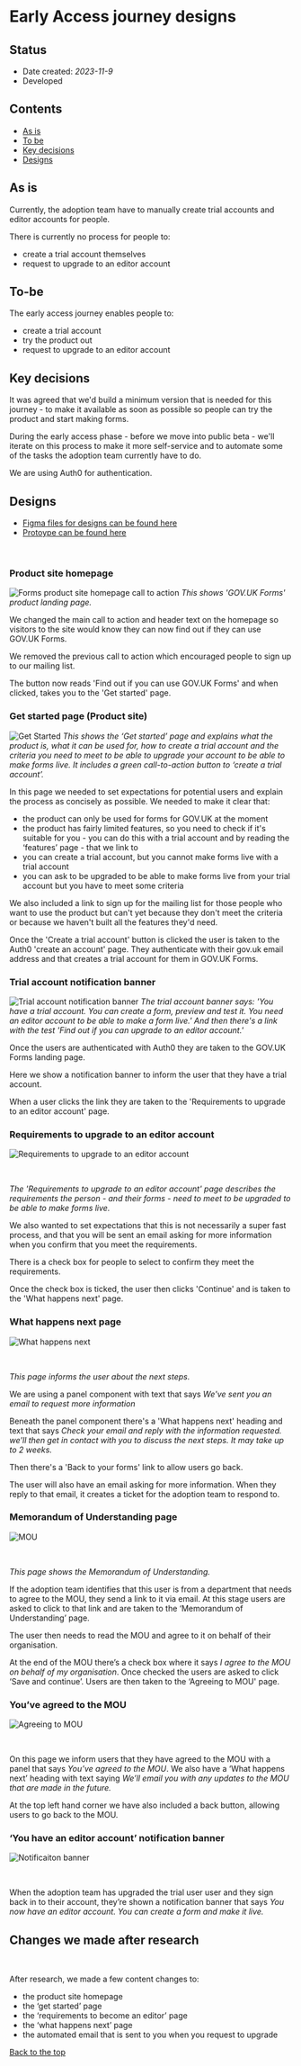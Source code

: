 #   Early Access journey designs

## Status

- Date created: *2023-11-9*
- Developed 

## Contents
- [As is](#as-is)
- [To be](#to-be)
- [Key decisions](#key-decisions)
- [Designs](#designs)

## As is 
Currently, the adoption team have to manually create trial accounts and editor accounts for people.

There is currently no process for people to:

- create a trial account themselves
- request to upgrade to an editor account

## To-be
The early access journey enables people to:

- create a trial account
- try the product out
- request to upgrade to an editor account

## Key decisions
It was agreed that we'd build a minimum version that is needed for this journey - to make it available as soon as possible so people can try the product and start making forms. 

During the early access phase - before we move into public beta - we'll iterate on this process to make it more self-service and to automate some of the tasks the adoption team currently have to do. 

We are using Auth0 for authentication.

## Designs
- [Figma files for designs can be found here](https://www.figma.com/file/pCN39S9tIDlgicZ05Nj47J/Early-Access?type=design&node-id=337%3A3586&mode=design&t=0R6O7wWl9Alok9vs-1 "Figma files for designs can be found here")
- [Protoype can be found here](https://forms-prototypes-pr-201.herokuapp.com/product-pages)
<br>

### Product site homepage
![Forms product site homepage call to action](screenshots-v1/forms-product-site-homepage-call-to-action.png)
*This shows 'GOV.UK Forms' product landing page.*

We changed the main call to action and header text on the homepage so visitors to the site would know they can now find out if they can use GOV.UK Forms. 

We removed the previous call to action which encouraged people to sign up to our mailing list. 

The button now reads 'Find out if you can use GOV.UK Forms' and when clicked, takes you to the 'Get started' page. 

### Get started page (Product site)
![Get Started](/design/features/early-access/screenshots-v1/002.Get-started.png)
*This shows the ‘Get started’ page and explains what the product is, what it can be used for, how to create a trial account and the criteria you need to meet to be able to upgrade your account to be able to make forms live. It includes a green call-to-action button to ‘create a trial account’.*  

In this page we needed to set expectations for potential users and explain the process as concisely as possible. We needed to make it clear that:

- the product can only be used for forms for GOV.UK at the moment
- the product has fairly limited features, so you need to check if it's suitable for you - you can do this with a trial account and by reading the ‘features’ page - that we link to
- you can create a trial account, but you cannot make forms live with a trial account
- you can ask to be upgraded to be able to make forms live from your trial account but you have to meet some criteria

We also included a link to sign up for the mailing list for those people who want to use the product but can't yet because they don't meet the criteria or because we haven't built all the features they'd need. 

Once the 'Create a trial account' button is clicked the user is taken to the Auth0 'create an account' page. They authenticate with their gov.uk email address and that creates a trial account for them in GOV.UK Forms. 

### Trial account notification banner
![Trial account notification banner](/design/features/early-access/screenshots-v1/007.Trial-notification-banner.png)
*The trial account banner says: 'You have a trial account. You can create a form, preview and test it. You need an editor account to be able to make a form live.' And then there's a link with the test 'Find out if you can upgrade to an editor account.'*  

Once the users are authenticated with Auth0 they are taken to the GOV.UK Forms landing page. 

Here we show a notification banner to inform the user that they have a trial account.

When a user clicks the link they are taken to the 'Requirements to upgrade to an editor account' page. 

### Requirements to upgrade to an editor account
![Requirements to upgrade to an editor account](/design/features/early-access/screenshots-v1/004.Requirements-page.png)

<br>

*The 'Requirements to upgrade to an editor account' page describes the requirements the person - and their forms - need to meet to be upgraded to be able to make forms live.*

We also wanted to set expectations that this is not necessarily a super fast process, and that you will be sent an email asking for more information when you confirm that you meet the requirements. 

There is a check box for people to select to confirm they meet the requirements. 

Once the check box is ticked, the user then clicks 'Continue' and is taken to the 'What happens next' page. 

### What happens next page
![What happens next](/design/features/early-access/screenshots-v1/005.What-happens-next.png)

<br>

*This page informs the user about the next steps.* 

We are using a panel component with text that says *We've sent you an email to request more information* 

Beneath the panel component there's a 'What happens next' heading and text that says *Check your email and reply with the information requested. we'll then get in contact with you to discuss the next steps. It may take up to 2 weeks.*

Then there's a 'Back to your forms' link to allow users go back.

The user will also have an email asking for more information. When they reply to that email, it creates a ticket for the adoption team to respond to. 

### Memorandum of Understanding page
![MOU](/design/features/early-access/screenshots-v1/003.Mou.png)

<br>

*This page shows the Memorandum of Understanding.*

If the adoption team identifies that this user is from a department that needs to agree to the MOU, they send a link to it via email. At this stage users are asked to click to that link and are taken to the ‘Memorandum of Understanding’ page. 

The user then needs to read the MOU and agree to it on behalf of their organisation. 

At the end of the MOU there’s a check box where it says *I agree to the MOU on behalf of my organisation*. Once checked the users are asked to click ‘Save and continue’. Users are then taken to the ‘Agreeing to MOU' page. 

### You’ve agreed to the MOU
![Agreeing to MOU](/design/features/early-access/screenshots-v1/006.Agreeing-to-mou.png)

<br>

On this page we inform users that they have agreed to the MOU with a panel that says *You’ve agreed to the MOU*. We also have a ‘What happens next’ heading with text saying *We’ll email you with any updates to the MOU that are made in the future.* 

At the top left hand corner we have also included a back button, allowing users to go back to the MOU.

### ‘You have an editor account’ notification banner
![Notificaiton banner](/design/features/early-access/screenshots-v1/001.Editor-notification-banner.png)

<br>

When the adoption team has upgraded the trial user user and they sign back in to their account, they’re shown a notification banner that says *You now have an editor account. You can create a form and make it live.*  

## Changes we made after research

<br>

After research, we made a few content changes to:

- the product site homepage
- the ‘get started’ page
- the ‘requirements to become an editor’ page
- the ‘what happens next’ page
- the automated email that is sent to you when you request to upgrade

[Back to the top](#early-access-journey-designs)
